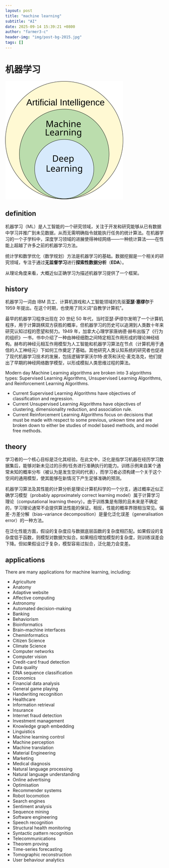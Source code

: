 ```yaml
---
layout: post
title: "machine learning"
subtitle: "AI"
date: 2025-09-14 15:39:21 +0800
author: "farmer3-c"
header-img: "img/post-bg-2015.jpg"
tags: []
---
```


# 机器学习

![ai](/img/in-post/AI_hierarchy.png)

## definition  

机器学习（ML）是人工智能的一个研究领域，关注于开发和研究能够从已有数据中学习并推广到未见数据，从而无需明确指令就能执行任务的统计算法。在机器学习的一个子学科中，深度学习领域的进展使得神经网络——一种统计算法——在性能上超越了许多之前的机器学习方法。
  
统计学和数学优化（数学规划）方法是机器学习的基础。数据挖掘是一个相关的研究领域，专注于通过**无监督学习**进行**探索性数据分析**（**EDA**）。

从理论角度来看，大概近似正确学习为描述机器学习提供了一个框架。

## history  

机器学习一词由 IBM 员工、计算机游戏和人工智能领域的先驱**亚瑟·塞缪尔**于 1959 年提出。在这个时期，也使用了同义词“自教学计算机”。

最早的机器学习程序出现在 20 世纪 50 年代，当时亚瑟·萨缪尔发明了一个计算机程序，用于计算跳棋双方获胜的概率，但机器学习的历史可以追溯到人类数十年来研究认知过程的愿望和努力。1949 年，加拿大心理学家唐纳德·赫布出版了《行为的组织》一书，书中介绍了一种由神经细胞之间特定相互作用形成的理论神经结构。赫布的神经元相互作用模型为人工智能和机器学习算法在节点（计算机用于通信的人工神经元）下如何工作奠定了基础。其他研究人类认知系统的研究者也促进了现代机器学习技术的发展，包括逻辑学家沃尔特·皮茨和沃伦·麦克洛克，他们提出了早期的神经网络数学模型，以形成模拟人类思维过程的算法。

Modern day Machine Learning algorithms are broken into 3 algorithms types: Supervised Learning Algorithms, Unsupervised Learning Algorithms, and Reinforcement Learning Algorithms.

* Current Supervised Learning Algorithms have objectives of classification and regression.
* Current Unsupervised Learning Algorithms have objectives of clustering, dimensionality reduction, and association rule.
* Current Reinforcement Learning Algorithms focus on decisions that must be made with respect to some previous, unkown time and are broken down to either be studies of model based methods, and model free methods.

## theory  

学习者的一个核心目标是泛化其经验。在此文中，泛化是指学习机器在经历学习数据集后，能够对新未见过的示例/任务进行准确执行的能力。训练示例来自某个通常未知的概率分布（被认为是发生空间的代表），而学习者必须构建一个关于这个空间的通用模型，使其能够在新情况下产生足够准确的预测。

机器学习算法及其性能的计算分析是理论计算机科学的一个分支，通过概率近似正确学习模型（probably approximately correct learning model）属于计算学习理论（computational learning theory）。由于训练集是有限的且未来是不确定的，学习理论通常不会提供算法性能的保证。相反，性能的概率界限相当常见。偏差-方差分解（bias–variance decomposition）是量化泛化误差（generalisation error）的一种方法。

在泛化性能方面，假设的复杂度应与数据底层函数的复杂度相匹配。如果假设的复杂度低于函数，则模型对数据欠拟合。如果相应增加模型的复杂度，则训练误差会下降。但如果假设过于复杂，模型容易过拟合，泛化能力会变差。

## applications

There are many applications for machine learning, including:

* Agriculture
* Anatomy
* Adaptive website
* Affective computing
* Astronomy
* Automated decision-making
* Banking
* Behaviorism
* Bioinformatics
* Brain–machine interfaces
* Cheminformatics
* Citizen Science
* Climate Science
* Computer networks
* Computer vision
* Credit-card fraud detection
* Data quality
* DNA sequence classification
* Economics
* Financial data analysis 
* General game playing
* Handwriting recognition
* Healthcare
* Information retrieval
* Insurance
* Internet fraud detection
* Investment management  
* Knowledge graph embedding
* Linguistics
* Machine learning control
* Machine perception
* Machine translation
* Material Engineering
* Marketing
* Medical diagnosis
* Natural language processing
* Natural language understanding
* Online advertising
* Optimisation
* Recommender systems
* Robot locomotion
* Search engines
* Sentiment analysis
* Sequence mining
* Software engineering
* Speech recognition
* Structural health monitoring
* Syntactic pattern recognition
* Telecommunications
* Theorem proving
* Time-series forecasting
* Tomographic reconstruction 
* User behaviour analytics